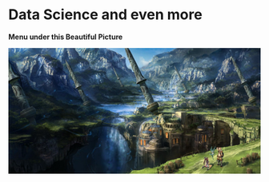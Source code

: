 # Data Science and even more
 **Menu under this Beautiful Picture**

![Image alt](https://github.com/DimaDoesCode/DimaDoesCode/raw/master/face_muzzle.png)
